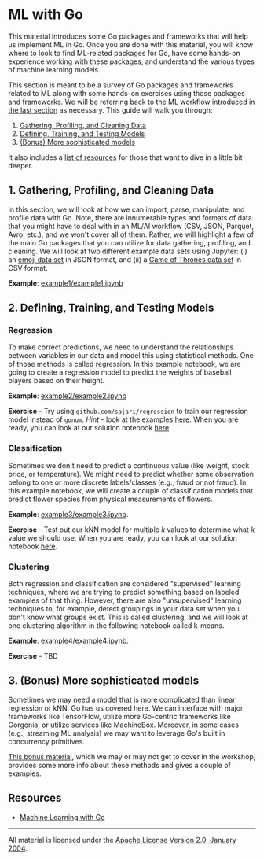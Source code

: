 # ML with Go

This material introduces some Go packages and frameworks that will help us implement ML in Go. Once you are done with this material, you will know where to look to find ML-related packages for Go, have some hands-on experience working with these packages, and understand the various types of machine learning models.

This section is meant to be a survey of Go packages and frameworks related to ML along with some hands-on exercises using those packages and frameworks. We will be referring back to the ML workflow introduced in [the last section](../ml_workflow) as necessary.  This guide will walk you through:

1. [Gathering, Profiling, and Cleaning Data](#1-gathering-profiling-and-cleaning-data)
2. [Defining, Training, and Testing Models](#2-defining-training-and-testing-models)
3. [(Bonus) More sophisticated models](#3-bonus-more-sophisticated-models)

It also includes a [list of resources](#resources) for those that want to dive in a little bit deeper.

## 1. Gathering, Profiling, and Cleaning Data

In this section, we will look at how we can import, parse, manipulate, and profile data with Go. Note, there are innumerable types and formats of data that you might have to deal with in an ML/AI workflow (CSV, JSON, Parquet, Avro,  etc.), and we won't cover all of them. Rather, we will highlight a few of the main Go packages that you can utilize for data gathering,  profiling, and cleaning.  We will look at two different example data sets using Jupyter: (i) an [emoji data set](https://www.kaggle.com/sanjayaw/emosim508) in JSON format, and (ii) a [Game of Thrones data set](https://github.com/chrisalbon/war_of_the_five_kings_dataset) in CSV format.

**Example**: [example1/example1.ipynb](example1/example1.ipynb) 

## 2. Defining, Training, and Testing Models

### Regression

To make correct predictions, we need to understand the relationships between variables in our data and model this using statistical methods. One of those methods is called regression. In this example notebook, we are going to create a regression model to predict the weights of baseball players based on their height.

**Example**: [example2/example2.ipynb](example2/example2.ipynb) 

**Exercise** - Try using `github.com/sajari/regression` to train our regression model instead of `gonum`. *Hint* - look at the examples [here](https://github.com/sajari/regression). When you are ready, you can look at our solution notebook [here](solutions/solution1.ipynb). 

### Classification

Sometimes we don't need to predict a continuous value (like weight, stock price, or temperature). We might need to predict whether some observation belong to one or more discrete labels/classes (e.g., fraud or not fraud). In this example notebook, we will create a couple of classification models that predict flower species from physical measurements of flowers.

**Example**: [example3/example3.ipynb](example3/example3.ipynb). 

**Exercise** - Test out our kNN model for multiple *k* values to determine what *k* value we should use. When you are ready, you can look at our solution notebook [here](solutions/solution2.ipynb). 

### Clustering

Both regression and classification are considered "supervised" learning techniques, where we are trying to predict something based on labeled examples of that thing. However, there are also "unsupervised" learning techniques to, for example, detect groupings in your data set when you don't know what groups exist. This is called clustering, and we will look at one clustering algorithm in the following notebook called k-means.

**Example**: [example4/example4.ipynb](example4/example4.ipynb). 

**Exercise** - TBD


## 3. (Bonus) More sophisticated models

Sometimes we may need a model that is more complicated than linear regression or kNN. Go has us covered here. We can interface with major frameworks like TensorFlow, utilize more Go-centric frameworks like Gorgonia, or utilize services like MachineBox.  Moreover, in some cases (e.g., streaming ML analysis) we may want to leverage Go's built in concurrency primitives. 

[This bonus material](bonus), which we may or may not get to cover in the workshop, provides some more info about these methods and gives a couple of examples.

## Resources

- [Machine Learning with Go](https://www.packtpub.com/big-data-and-business-intelligence/machine-learning-go)  

___
All material is licensed under the [Apache License Version 2.0, January 2004](http://www.apache.org/licenses/LICENSE-2.0).
